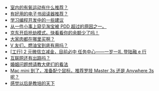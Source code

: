 + [室内的有氧运动有什么推荐？](https://www.v2ex.com/t/1101017)
+ [有好用的电子书阅读器推荐？](https://www.v2ex.com/t/1101002)
+ [学习编程开发中的一些建议](https://www.v2ex.com/t/1100994)
+ [从一件小事上窥见淘宝被 PDD 超过的原因之一。](https://www.v2ex.com/t/1101071)
+ [京东开启抢劫模式。快看看你的余额少了吗！](https://www.v2ex.com/t/1101049)
+ [大家肉都在哪里买啊？](https://www.v2ex.com/t/1101038)
+ [V 友们，燃油宝到底有用吗？](https://www.v2ex.com/t/1101056)
+ [[工行] 2 元微信立减金，目前必中
任务中心——一岁一礼 登陆融 e 行](https://www.v2ex.com/t/1101004)
+ [互联网还有出路吗？](https://www.v2ex.com/t/1101045)
+ [婚姻问题想请教大佬们的看法](https://www.v2ex.com/t/1101085)
+ [Mac mini 到了，准备配个鼠标，推荐罗技 Master 3s 还是 Anywhere 3s 呢？](https://www.v2ex.com/t/1101098)
+ [感觉以后是教培的天下](https://www.v2ex.com/t/1101084)
